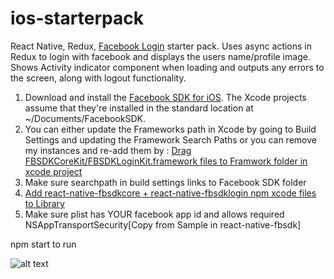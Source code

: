 # ios-starterpack
React Native, Redux, [Facebook Login](https://github.com/facebook/react-native-fbsdk) starter pack. Uses async actions in Redux to login with facebook and displays the users name/profile image. Shows Activity indicator component when loading and outputs any errors to the screen, along with logout functionality.

1. Download and install the [Facebook SDK for iOS](https://developers.facebook.com/docs/ios). The Xcode projects assume that they're installed in the standard location at ~/Documents/FacebookSDK.
2. You can either update the Frameworks path in Xcode by going to Build Settings and updating the Framework Search Paths or you can remove my instances and re-add them by :  [Drag FBSDKCoreKit/FBSDKLoginKit.framework files to Framwork folder in xcode project](https://developers.facebook.com/docs/ios/getting-started)
4. Make sure searchpath in build settings links to Facebook SDK folder
5. [Add react-native-fbsdkcore + react-native-fbsdklogin npm xcode files to Library](http://facebook.github.io/react-native/docs/linking-libraries-ios.html)
6. Make sure plist has YOUR facebook app id and allows required NSAppTransportSecurity[Copy from Sample in react-native-fbsdk]

npm start to run

![alt text](http://i.imgur.com/VDNjicp.gif, 'screenshot')
